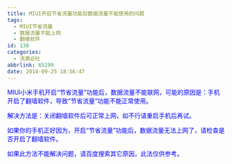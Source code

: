 ```yaml
---
title: MIUI开启节省流量功能后数据流量不能使用的问题
tags:
  - MIUI节省流量
  - 数据流量不能上网
  - 翻墙软件
id: 130
categories:
  - 洗漱必吐
abbrlink: 65199
date: 2014-09-25 18:56:47
---
```


<span style="color: #0000ff;">MIUI小米手机开启“节省流量”功能后，数据流量不能联网，可能的原因是：手机开启了翻墙软件，导致“节省流量”功能不能正常使用。</span>

<span style="color: #0000ff;">解决方法是：关闭翻墙软件后可正常上网，如不行请重启手机后再试。</span>

<span style="color: #0000ff;">如果你的手机正好因为，开启“节省流量”功能后，数据流量无法上网了，请检查是否开启了翻墙软件。</span>

<span style="color: #0000ff;">如果此方法不能解决问题，请百度搜索其它原因，此法仅供参考。</span>